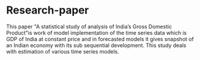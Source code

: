 # Research-paper
This paper "A statistical study of analysis of India’s Gross Domestic Product"is work of model implementation of the time series data which is GDP of India at constant price and in forecasted models it gives snapshot of an Indian economy with its sub sequential development. This study deals with estimation of various time series models.
